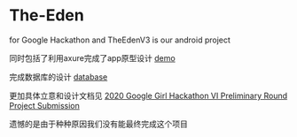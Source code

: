 # The-Eden
for Google Hackathon 
and TheEdenV3 is our android project

同时包括了利用axure完成了app原型设计
[demo](https://github.com/ThousandOfWind/App_demo.git)

完成数据库的设计
[database](https://github.com/ThousandOfWind/App_database_design.git)

更加具体立意和设计文档见
[2020 Google Girl Hackathon VI Preliminary Round Project Submission ](https://docs.google.com/document/d/15HSPJgzG9i2yyX4RYDTjprUqanJDZMFR3VeIKVYR8P4/edit?usp=sharing)

遗憾的是由于种种原因我们没有能最终完成这个项目

